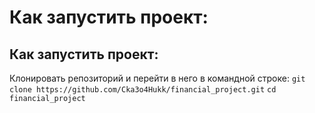 # Как запустить проект:
## Как запустить проект:
Клонировать репозиторий и перейти в него в командной строке:
`git clone https://github.com/Cka3o4Hukk/financial_project.git`
`cd financial_project`

